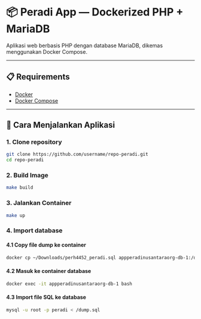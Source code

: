 # 📦 Peradi App — Dockerized PHP + MariaDB

Aplikasi web berbasis PHP dengan database MariaDB, dikemas menggunakan Docker Compose.

---

## 📋 Requirements

- [Docker](https://www.docker.com/)
- [Docker Compose](https://docs.docker.com/compose/)

---

## 🚀 Cara Menjalankan Aplikasi

### 1. Clone repository

```bash
git clone https://github.com/username/repo-peradi.git
cd repo-peradi
```

### 2. Build Image

```bash
make build
```

### 3. Jalankan Container

```bash
make up
```

### 4. Import database

#### 4.1 Copy file dump ke container

```bash
docker cp ~/Downloads/perh4452_peradi.sql appperadinusantaraorg-db-1:/dump.sql
```

#### 4.2 Masuk ke container database

```bash
docker exec -it appperadinusantaraorg-db-1 bash
```

#### 4.3 Import file SQL ke database

```bash
mysql -u root -p peradi < /dump.sql
```
